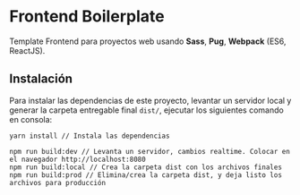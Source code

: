 # Frontend Boilerplate

Template Frontend para proyectos web usando **Sass**, **Pug**, **Webpack** (ES6, ReactJS).

## Instalación
Para instalar las dependencias de este proyecto, levantar un servidor local y generar la carpeta entregable final `dist/`, ejecutar los siguientes comando en consola:

```
yarn install // Instala las dependencias

npm run build:dev // Levanta un servidor, cambios realtime. Colocar en el navegador http://localhost:8080
npm run build:local // Crea la carpeta dist con los archivos finales
npm run build:prod // Elimina/crea la carpeta dist, y deja listo los archivos para producción
```
